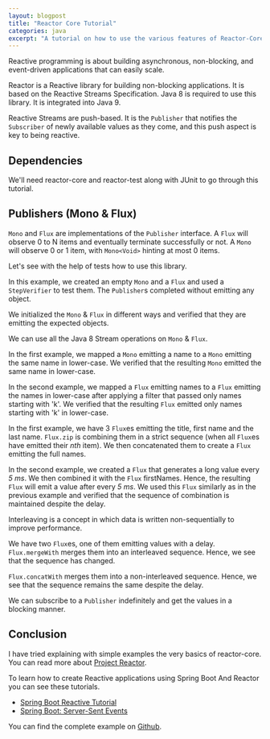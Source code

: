```yaml
---
layout: blogpost
title: "Reactor Core Tutorial"
categories: java
excerpt: "A tutorial on how to use the various features of Reactor-Core for reactive programming"
---
```


Reactive programming is about building asynchronous, non-blocking, and 
event-driven applications that can easily scale.

Reactor is a Reactive library for building non-blocking applications. 
It is based on the Reactive Streams Specification. 
Java 8 is required to use this library. It is integrated into Java 9.

Reactive Streams are push-based. 
It is the `Publisher` that notifies the `Subscriber` of newly available values as they come, and this push aspect is key to being reactive. 

## Dependencies

We'll need reactor-core and reactor-test along with JUnit to go through this tutorial.

<script src="https://gist.github.com/mohitsinha/f73a7358e5a23567bd039970e25ad5f5.js"></script>

## Publishers (Mono & Flux)

`Mono` and `Flux` are implementations of the `Publisher` interface. 
A `Flux` will observe 0 to N items and eventually terminate successfully or not. 
A `Mono` will observe 0 or 1 item, with `Mono<Void>` hinting at most 0 items.

Let's see with the help of tests how to use this library.

<script src="https://gist.github.com/mohitsinha/8b49633f768a351239a48f21de37de02.js"></script>

In this example, we created an empty `Mono` and a `Flux` and used a 
`StepVerifier` to test them. The `Publisher`s completed without emitting any object.

<script src="https://gist.github.com/mohitsinha/9650e314c6535e45212760f73c7f7172.js"></script>

We initialized the `Mono` & `Flux` in different ways and verified that they are 
emitting the expected objects.

<script src="https://gist.github.com/mohitsinha/a091a64541e1188794b9fdd9ca4ee2af.js"></script>

We can use all the Java 8 Stream operations on `Mono` & `Flux`. 

In the first example, we mapped a `Mono` emitting a name to a `Mono` 
emitting the same name in lower-case. We verified that the resulting `Mono` emitted 
the same name in lower-case.

In the second example, we mapped a `Flux` emitting names to a `Flux` emitting the names 
in lower-case after applying a filter that passed only names starting with 'k'. 
We verified that the resulting `Flux` emitted only names starting with 'k' in lower-case.


<script src="https://gist.github.com/mohitsinha/a771ac374e48264760c3605273daaf37.js"></script>

In the first example, we have 3 `Flux`es emitting the title, first name and the last name. 
`Flux.zip` is combining them in a strict sequence (when all `Flux`es have emitted their _nth_ item). 
We then concatenated them to create a `Flux` emitting the full names.

In the second example, we created a `Flux` that generates a long value every _5 ms_. 
We then combined it with the `Flux` firstNames. Hence, the resulting `Flux` 
will emit a value after every _5 ms_. We used this `Flux` similarly as in the previous 
example and verified that the sequence of combination is maintained despite the delay.

<script src="https://gist.github.com/mohitsinha/19179628004cdf36e738a00c9a83990b.js"></script>

Interleaving is a concept in which data is written non-sequentially to improve performance.

We have two `Flux`es, one of them emitting values with a delay. 
`Flux.mergeWith` merges them into an interleaved sequence. 
Hence, we see that the sequence has changed.

`Flux.concatWith` merges them into a non-interleaved sequence. 
Hence, we see that the sequence remains the same despite the delay.

<script src="https://gist.github.com/mohitsinha/e7f22d658586f45bac4614a044e93b49.js"></script>

We can subscribe to a `Publisher` indefinitely and get the values in a blocking manner. 

## Conclusion

I have tried explaining with simple examples the very basics of reactor-core. 
You can read more about [Project Reactor](https://projectreactor.io/docs/core/release/reference/docs/index.html).

To learn how to create Reactive applications using Spring Boot And Reactor you can see these tutorials.

 - [Spring Boot Reactive Tutorial](https://dzone.com/articles/spring-boot-reactive-tutorial)
 - [Spring Boot: Server-Sent Events](https://dzone.com/articles/spring-boot-server-sent-events-tutorial)

You can find the complete example on [Github](https://github.com/mohitsinha/tutorials/tree/master/reactor-example).